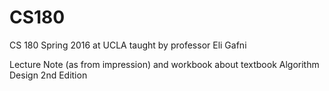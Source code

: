 # CS180
CS 180 Spring 2016 at UCLA
taught by professor Eli Gafni 

Lecture Note (as from impression)
and workbook about textbook 
Algorithm Design 2nd Edition 

